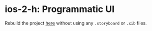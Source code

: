 # ios-2-h: Programmatic UI

Rebuild the project [here](https://github.com/joinpursuit/Pursuit-Core-iOS-Unit2-Assignment1) without using any `.storyboard` or `.xib` files.

